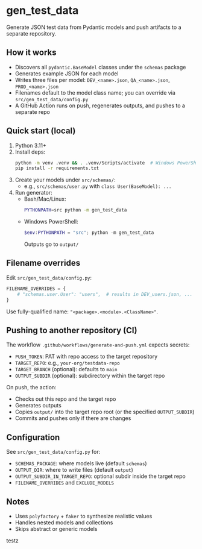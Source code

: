 # gen_test_data

Generate JSON test data from Pydantic models and push artifacts to a separate repository.

## How it works

- Discovers all `pydantic.BaseModel` classes under the `schemas` package
- Generates example JSON for each model
- Writes three files per model: `DEV_<name>.json`, `QA_<name>.json`, `PROD_<name>.json`
- Filenames default to the model class name; you can override via `src/gen_test_data/config.py`
- A GitHub Action runs on push, regenerates outputs, and pushes to a separate repo

## Quick start (local)

1. Python 3.11+
2. Install deps:
   ```bash
   python -m venv .venv && . .venv/Scripts/activate  # Windows PowerShell: .venv\Scripts\Activate.ps1
   pip install -r requirements.txt
   ```
3. Create your models under `src/schemas/`:
   - e.g., `src/schemas/user.py` with `class User(BaseModel): ...`
4. Run generator:
   - Bash/Mac/Linux:
     ```bash
     PYTHONPATH=src python -m gen_test_data
     ```
   - Windows PowerShell:
     ```powershell
     $env:PYTHONPATH = "src"; python -m gen_test_data
     ```
     Outputs go to `output/`

## Filename overrides

Edit `src/gen_test_data/config.py`:

```python
FILENAME_OVERRIDES = {
    # "schemas.user.User": "users",  # results in DEV_users.json, ...
}
```

Use fully-qualified name: `"<package>.<module>.<ClassName>"`.

## Pushing to another repository (CI)

The workflow `.github/workflows/generate-and-push.yml` expects secrets:

- `PUSH_TOKEN`: PAT with repo access to the target repository
- `TARGET_REPO`: e.g., `your-org/testdata-repo`
- `TARGET_BRANCH` (optional): defaults to `main`
- `OUTPUT_SUBDIR` (optional): subdirectory within the target repo

On push, the action:

- Checks out this repo and the target repo
- Generates outputs
- Copies `output/` into the target repo root (or the specified `OUTPUT_SUBDIR`)
- Commits and pushes only if there are changes

## Configuration

See `src/gen_test_data/config.py` for:

- `SCHEMAS_PACKAGE`: where models live (default `schemas`)
- `OUTPUT_DIR`: where to write files (default `output`)
- `OUTPUT_SUBDIR_IN_TARGET_REPO`: optional subdir inside the target repo
- `FILENAME_OVERRIDES` and `EXCLUDE_MODELS`

## Notes

- Uses `polyfactory` + `faker` to synthesize realistic values
- Handles nested models and collections
- Skips abstract or generic models

testz
